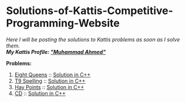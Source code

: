 # Solutions-of-Kattis-Competitive-Programming-Website
<i>Here I will be posting the solutions to Kattis problems as soon as I solve them.</i> <br>
<i><b>My Kattis Profile: <a href="https://open.kattis.com/users/muhammad-ahmed">"Muhammad Ahmed"</a></b></i>

<b>Problems:</b> 

<ol>
  <li> <a href="https://open.kattis.com/problems/8queens">Eight Queens</a> :: <a href="https://github.com/Muhammad4hmed/Solutions-of-Kattis-Competitive-Programming-Website/blob/master/Solutions/Eight%20Queens.cpp">Solution in C++</a> </li>
  <li> <a href="https://open.kattis.com/problems/t9spelling">T9 Spelling</a> :: <a href="https://github.com/Muhammad4hmed/Solutions-of-Kattis-Competitive-Programming-Website/blob/master/Solutions/T9%20Spelling.cpp">Solution in C++</a> </li>
  <li> <a href="https://open.kattis.com/problems/haypoints">Hay Points</a> :: <a href="https://github.com/Muhammad4hmed/Solutions-of-Kattis-Competitive-Programming-Website/blob/master/Solutions/Hay%20Points.cpp">Solution in C++</a> </li>
  <li> <a href="https://open.kattis.com/problems/cd">CD</a> :: <a href="https://github.com/Muhammad4hmed/Solutions-of-Kattis-Competitive-Programming-Website/blob/master/Solutions/CD.cpp">Solution in C++</a> </li>

</ol>
